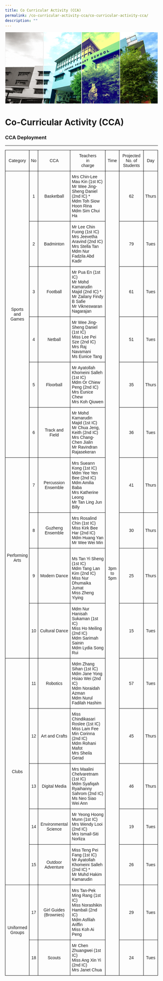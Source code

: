 ```yaml
---
title: Co Curricular Activity (CCA)
permalink: /co-curricular-activity-cca/co-curricular-activity-cca/
description: ""
---
```


![](/images/Banner.png)

Co-Curricular Activity (CCA)
============================

### CCA Deployment 
---------------

<style type="text/css">
.tg  {border-collapse:collapse;border-spacing:0;}
.tg td{border-color:black;border-style:solid;border-width:1px;font-family:Arial, sans-serif;font-size:14px;
  overflow:hidden;padding:10px 5px;word-break:normal;}
.tg th{border-color:black;border-style:solid;border-width:1px;font-family:Arial, sans-serif;font-size:14px;
  font-weight:normal;overflow:hidden;padding:10px 5px;word-break:normal;}
.tg .tg-nrix{text-align:center;vertical-align:middle}
.tg .tg-0lax{text-align:left;vertical-align:top}
</style>
<table class="tg">
<thead>
  <tr>
    <th class="tg-nrix" rowspan="2">Category</th>
    <th class="tg-nrix" rowspan="2">No</th>
    <th class="tg-nrix" rowspan="2">CCA</th>
    <th class="tg-nrix" rowspan="2">Teachers<br>in<br>charge</th>
    <th class="tg-nrix" rowspan="2">Time</th>
    <th class="tg-nrix" rowspan="2">Projected No. of Students</th>
    <th class="tg-nrix" rowspan="2">Day</th>
  </tr>
  <tr>
  </tr>
</thead>
<tbody>
  <tr>
    <td class="tg-nrix" rowspan="6">Sports <br>and<br> Games</td>
    <td class="tg-nrix">1</td>
    <td class="tg-nrix">Basketball</td>
    <td class="tg-0lax">Mrs Chin-Lee Mau Kin (1st IC)<br>Mr Wee Jing-Sheng Daniel (2nd IC) *<br>Mdm Toh Siow Hoon Rina  <br>Mdm Sim Chui Ha</td>
    <td class="tg-nrix" rowspan="17">3pm  to 5pm</td>
    <td class="tg-nrix">62</td>
    <td class="tg-nrix">Thurs</td>
  </tr>
  <tr>
    <td class="tg-nrix">2</td>
    <td class="tg-nrix">Badminton</td>
    <td class="tg-0lax">Mr Lee Chin Fuong (1st IC)<br>Mrs Jeevetha Aravind (2nd IC)<br>Mrs Stella Tan<br>Mdm Nur Fadzila Abd Kadir</td>
    <td class="tg-nrix">79</td>
    <td class="tg-nrix">Tues</td>
  </tr>
  <tr>
    <td class="tg-nrix">3</td>
    <td class="tg-nrix">Football</td>
    <td class="tg-0lax">Mr Pua En (1st IC)<br>Mr Mohd Kamarudin Majid (2nd IC) *<br>Mr Zailany Findy B Safie<br>Mr Vikneswaran Nagarajan</td>
    <td class="tg-nrix">61</td>
    <td class="tg-nrix">Tues</td>
  </tr>
  <tr>
    <td class="tg-nrix">4</td>
    <td class="tg-nrix">Netball</td>
    <td class="tg-0lax">Mr Wee Jing-Sheng Daniel (1st IC) <br>Miss Lee Pei Sze (2nd IC)<br>Mrs Raj Navamani<br>Ms Eunice Tang</td>
    <td class="tg-nrix">51</td>
    <td class="tg-nrix">Tues</td>
  </tr>
  <tr>
    <td class="tg-nrix">5</td>
    <td class="tg-nrix">Floorball</td>
    <td class="tg-0lax">Mr Ayatollah Khomeini Salleh <br>(1st IC)<br>Mdm Or Chiew Peng (2nd IC) <br>Mrs Eunice Chew <br>Mrs Koh Qiuwen </td>
    <td class="tg-nrix">35</td>
    <td class="tg-nrix">Thurs</td>
  </tr>
  <tr>
    <td class="tg-nrix">6</td>
    <td class="tg-nrix">Track and Field</td>
    <td class="tg-0lax">Mr Mohd Kamarudin Majid (1st IC)<br>Mr Chua Jeng, Keith (2nd IC) <br>Mrs Chang-Chen Jialin<br>Mr Ravindran Rajasekeran </td>
    <td class="tg-nrix">36</td>
    <td class="tg-nrix">Tues</td>
  </tr>
  <tr>
    <td class="tg-nrix" rowspan="4">Performing<br> Arts</td>
    <td class="tg-nrix">7</td>
    <td class="tg-nrix">Percussion Ensemble</td>
    <td class="tg-0lax">Mrs Sueann Kong (1st IC) <br>Mdm Yee Yen Bee (2nd IC)<br>Mdm Amilia Baba <br>Mrs Katherine Leong<br>Mr Tan Ling Jun Billy</td>
    <td class="tg-nrix">41</td>
    <td class="tg-nrix">Thurs</td>
  </tr>
  <tr>
    <td class="tg-nrix">8</td>
    <td class="tg-nrix">Guzheng Ensemble</td>
    <td class="tg-0lax">Mrs Rosalind Chin (1st IC)<br>Miss Kirk Bee Har (2nd IC) <br>Mdm Huang Yan <br>Mr Wee Wei Min</td>
    <td class="tg-nrix">30</td>
    <td class="tg-nrix">Thurs</td>
  </tr>
  <tr>
    <td class="tg-nrix">9</td>
    <td class="tg-nrix">Modern Dance</td>
    <td class="tg-0lax"><br>Ms Tan Yi Sheng (1st IC)<br>Mdm Tang Lan Kim (2nd IC)<br>Miss Nur Dhumaika Jumat <br>Miss Zheng Yiying</td>
    <td class="tg-nrix">25</td>
    <td class="tg-nrix">Thurs</td>
  </tr>
  <tr>
    <td class="tg-nrix">10</td>
    <td class="tg-nrix">Cultural Dance</td>
    <td class="tg-0lax">Mdm Nur Hanisah Sukaman (1st IC)<br>Miss Ho Meiling (2nd IC)<br>Mdm Sarimah Sainin <br>Mdm Lydia Song Rui</td>
    <td class="tg-nrix">15</td>
    <td class="tg-nrix">Tues</td>
  </tr>
  <tr>
    <td class="tg-nrix" rowspan="5">Clubs</td>
    <td class="tg-nrix">11</td>
    <td class="tg-nrix">Robotics </td>
    <td class="tg-0lax">Mdm Zhang Sihan (1st IC) <br>Mdm Jane Yong Hsiao Wei (2nd IC)<br>Mdm Noraidah Azman<br>Mdm Nurul Fadilah Hashim</td>
    <td class="tg-nrix">57</td>
    <td class="tg-nrix">Tues</td>
  </tr>
  <tr>
    <td class="tg-nrix">12</td>
    <td class="tg-nrix">Art and Crafts</td>
    <td class="tg-0lax">Miss Chindikasari Roslee (1st IC) <br>Miss Lam Fee Min Corinna (2nd IC)<br>Mdm Rohani Mafot<br>Mrs Sheila Gerad </td>
    <td class="tg-nrix">45</td>
    <td class="tg-nrix">Thurs</td>
  </tr>
  <tr>
    <td class="tg-nrix">13</td>
    <td class="tg-nrix">Digital Media</td>
    <td class="tg-0lax">Mrs Maalini Chelvaretnam <br>(1st IC)<br>Mdm Syafiqah Ryaihanny Sahrom (2nd IC) <br>Ms Neo Siao Wei Ann</td>
    <td class="tg-nrix">46</td>
    <td class="tg-nrix">Thurs</td>
  </tr>
  <tr>
    <td class="tg-nrix">14</td>
    <td class="tg-nrix">Environmental Science</td>
    <td class="tg-0lax">Mr Yeong Hoong Munn (1st IC)<br>Mrs Wendy Looi (2nd IC)<br>Mrs Ismail-Siti Norliza</td>
    <td class="tg-nrix">19</td>
    <td class="tg-nrix">Tues</td>
  </tr>
  <tr>
    <td class="tg-nrix">15</td>
    <td class="tg-nrix">Outdoor Adventure </td>
    <td class="tg-0lax">Miss Teng Pei Fang (1st IC)<br>Mr Ayatollah Khomeini Salleh (2nd IC) *<br>Mr Muhd Hakim Kamarudin</td>
    <td class="tg-nrix">26</td>
    <td class="tg-nrix">Tues</td>
  </tr>
  <tr>
    <td class="tg-nrix" rowspan="2">Uniformed<br> Groups</td>
    <td class="tg-nrix">17</td>
    <td class="tg-nrix">Girl Guides (Brownies)</td>
    <td class="tg-0lax">Mrs Tan-Pek Ming Rang (1st IC)<br>Miss Norashikin Hambali (2nd IC) <br>Mdm Asfilah Ariffin<br>Miss Koh Ai Peng</td>
    <td class="tg-nrix">29</td>
    <td class="tg-nrix">Tues</td>
  </tr>
  <tr>
    <td class="tg-nrix">18</td>
    <td class="tg-nrix">Scouts</td>
    <td class="tg-0lax">Mr Chen Zhuangwei (1st IC)<br>Miss Ang Xin Yi (2nd IC)<br>Mrs Janet Chua </td>
    <td class="tg-nrix">24</td>
    <td class="tg-nrix">Tues</td>
  </tr>
</tbody>
</table>